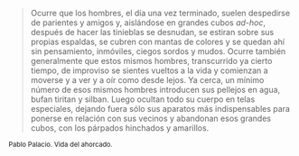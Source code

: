 > Ocurre que los hombres, el día una vez terminado, suelen despedirse de parientes y amigos y, aislándose en grandes cubos *ad-hoc*, después de hacer las tinieblas se desnudan, se estiran sobre sus propias espaldas, se cubren con mantas de colores y se quedan ahí sin pensamiento, inmóviles, ciegos sordos y mudos. Ocurre también generalmente que estos mismos hombres, transcurrido ya cierto tiempo, de improviso se sientes vueltos a la vida y comienzan a moverse y a ver y a oír como desde lejos. Ya cerca, un mínimo número de esos mismos hombres introducen sus pellejos en agua, bufan tiritan y silban. Luego ocultan todo su cuerpo en telas especiales, dejando fuera sólo sus aparatos más indispensables para ponerse en relación con sus vecinos y abandonan esos grandes cubos, con los párpados hinchados y amarillos.

<small>Pablo Palacio. Vida del ahorcado.</small> 